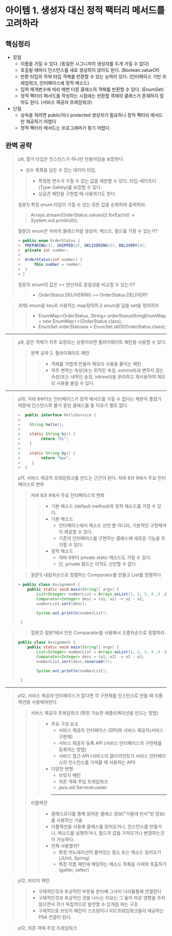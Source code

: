   # 아이템 1. 생성자 대신 정적 팩터리 메서드를 고려하라
## 핵심정리

- 장점
  - 이름을 가질 수 있다. (동일한 시그니처의 생성자를 두개 가질 수 없다)
  - 호출될 때마다 인스턴스를 새로 생성하지 않아도 된다. (Boolean.valueOf)
  - 반환 타입의 하위 타입 객체를 반환할 수 있는 능력이 있다. (인터페이스 기반 프레임워크, 인터페이스에 정적 메소드)
  - 입력 매개변수에 따라 매번 다른 클래스의 객체를 반환할 수 있다. (EnumSet)
  - 정적 팩터리 메서드를 작성하는 시점에는 반환할 객체의 클래스가 존재하지 않아도 된다. (서비스 제공자 프레임워크)
- 단점
  - 상속을 하려면 public이나 protected 생성자가 필요하니 정적 팩터리 메서드만 제공하기 어렵다
  - 정적 팩터리 메서드는 프로그래머가 찾기 어렵다.


## 완벽 공략
  > p9, 열거 타입은 인스턴스가 하나만 만들어짐을 보장한다.
  > - 상수 목록을 담은 수 있는 데이터 타입.
  >> - 특정한 변수가 가질 수 있는 값을 제한할 수 있다. 타입-세이프티(Type-Safety)를 보장할 수 있다.
  >> - 싱글콘 패턴을 구현할 때 사용하기도 한다.
  
  >질문1) 특정 enum 타입이 가질 수 있는 모든 값을 순회하며 출력하라.
  >>  Arrays.stream(OrderStatus.values()).forEach(it -> System.out.println(it));

  >질문2) enum은 자바의 클래스처럼 생성자, 메소드, 필드를 가질 수 있는가?
  > ```java
  >> public enum OrderStatus {
  >>  PREPARING(1), SHIPPED(2), DELIVERING(3), DELIVERY(4);
  >>  private int number;
  >> 
  >>  OrderStatus(int number) {
  >>      this.number = number;
  >>  }
  >> }
  
  >질문3) enum의 값은 == 연산자로 동일성을 비교할 수 있는가?
  >> - OrderStatus.DELIVERING == OrderStatus.DELIVERY
  
  >과제) enum을 key로 사용하는 map정의하고 enum을 담을 set을 정의하라
  >> - EnumMap<OrderStatus, String> orderStatusStringEnumMap = new EnumMap<>(OrderStatus.class);
  >> - EnumSet<OrderStatus> orderStatuses = EnumSet.allOf(OrderStatus.class);

  ---

  > p9, 같은 객체가 자주 요청되는 상황이라면 플라이웨이트 패턴을 사용할 수 있다.
  >> 완벽 공략 2. 플라이웨이트 패턴
  >>> - 객체를 가볍게 만들어 메모리 사용을 줄이는 패턴
  >>> - 자주 변하는 속성(또는 외적인 속성, extrinsit)과 변하지 않는 속성(또는 내적인 송정, intrinsit)을 분리하고 재사용하여 메모리 사용을 줄일 수 있다.

  ---

  > p10, 자바 8부터는 인터페이스가 정적 메서드를 가질 수 없다는 제한이 풀렸기 때문에 인스턴스화 불가 동반 클래스를 둘 이유가 별로 없다.
  > ``` java
  >>  public interface HelloService {
  >> 
  >>    String hello();
  >>    
  >>    static String hi() {
  >>         return "hi";
  >>    }
  >>
  >>    static String by() {
  >>         return "bye";
  >>     }
  >>  }

  > p11, 서비스 제공자 프레임워크를 만드는 근간이 된다. 자바 8과 9에서 주요 인터페이스의 변화
  >> 자바 8과 9에서 주요 인터페이스의 변화
  >>> - 기본 메소드 (default method)와 정적 메소드를 가질 수 있다.
  >>> - 기본 메소드
  >>>   - 인터페이스에서 메소드 선언 뿐 아니라, 기본적인 구현체까지 제공할 수 있다.
  >>>   - 기존의 인터페이스를 구현하는 클래스에 새로운 기능을 추가할 수 있다.
  >>> - 정적 메소드
  >>>   - 자바 9부터 private static 메소드도 가질 수 있다.
  >>>   - 단, private 필드는 아직도 선안할 수 없다.
  
  >> 질문1) 내림차순으로 정렬하는 Comparator를 만들고 List<Integer>를 정렬하다
  > ``` java
  >> public class Assignment {
  >     public static void main(String[] args) {
  >         List<Integer> numberList = Arrays.asList(1, 2, 3, 4 ,5 ,6 ,7 ,8 ,9, 10);
  >         Comparator<Integer> desc = (o1, o2) -> o2 - o1;
  >         numberList.sort(desc);
  > 
  >         System.out.println(numberList);
  > 
  >  }

  >> 질문2) 질문1에서 만든 Comparator를 사용해서 오름차순으로 정렬하라.
  > ``` java
  > public class Assignment {
  >     public static void main(String[] args) {
  >         List<Integer> numberList = Arrays.asList(1, 2, 3, 4 ,5 ,6 ,7 ,8 ,9, 10);
  >         Comparator<Integer> desc = (o1, o2) -> o2 - o1;
  >         numberList.sort(desc.reversed());
  > 
  >         System.out.println(numberList);
  > 
  >  }

  ---

  > p12, 서비스 제공자 인터페이스가 없다면 각 구현체를 인스턴스로 만들 때 리플렉션을 사용해야한다.
  >> 서비스 제공자 프레임워크 (확장 가능한 애플리케이션을 만드는 방법)
  >>> - 주요 구성 요소
  >>>   - 서비스 제공자 인터페이스 (SPI)와 서비스 제공자(서비스 구현체)
  >>>   - 서비스 제공자 등록 API (서비스 인터페이스의 구현체를 등록하는 방법)
  >>>   - 서비스 접근 API (서비스의 클라이언트가 서비스 인터페이스의 인스턴스를 가져올 때 사용하는 API)
  >>> - 다양한 변형
  >>>   - 브릿지 패턴
  >>>   - 의존 객체 주입 프레임워크
  >>>   - java.util.ServiceLoader
  >>>   ---
  >> 리플렉션
  >>> - 클래스로더를 통해 읽어온 클래스 정보("거울에 반사"된 정보)를 사용하는 기술
  >>> - 리플렉션을 사용해 클래스를 읽어오거나, 인스턴스를 만들거나, 메소드를 실행하거나, 필드의 값을 가져오거나 변경하는것이 가능하다.
  >>> - 언제 사용할까?
  >>>   - 특정 어노테이션이 붙어있는 필드 또는 메소드 읽어오기 (JUnit, Spring)
  >>>   - 특정 이름 패턴에 해당하는 메소드 목록을 가져와 호출하기 (getter, setter)

  > p12, 브리지 패턴
  >> - 구체적인것과 추상적인 부분을 분리해 그사이 다리를통해 연결한다
  >> - 구체적인것과 추상적인 것을 나누는 이유는 그 둘이 따로 영향을 주지 않으면서 각기 독립적으로 발전할 수 있게끔 하는 구조
  >> - 구체적으로 브릿지 패턴이 스프링이나 IOC프레임워크들이 제공하는 PSA 연결이 된다.

  > p12, 의존 객체 주입 프레임워크